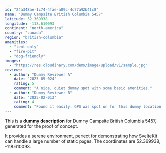 ```yaml
---
id: "24a348ae-1c74-4fae-a09c-4c77a92b4fc8"
name: "Dummy Campsite British Columbia 5457"
latitude: 52.369938
longitude: -118.610093
continent: "north-america"
country: "canada"
region: "british-columbia"
amenities:
  - "tent-only"
  - "fire-pit"
  - "dog-friendly"
images:
  - "https://res.cloudinary.com/demo/image/upload/v1/sample.jpg"
reviews:
  - author: "Dummy Reviewer A"
    date: "2025-09-024"
    rating: 5
    comment: "A nice, quiet dummy spot with some basic amenities."
  - author: "Dummy Reviewer B"
    date: "2025-02-013"
    rating: 4
    comment: "Found it easily. GPS was spot on for this dummy location."
---
```


This is a **dummy description** for Dummy Campsite British Columbia 5457, generated for the proof of concept.

It provides a serene environment, perfect for demonstrating how SvelteKit can handle a large number of static pages. The coordinates are 52.369938, -118.610093.
